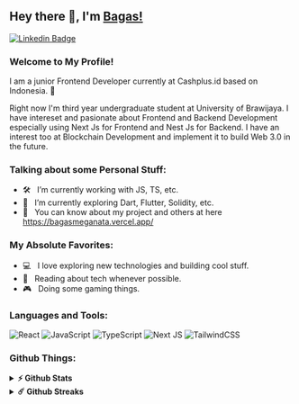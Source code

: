 ## Hey there 👋, I'm [Bagas!](https://github.com/natabagass/)

[![Linkedin Badge](https://img.shields.io/badge/-LinkedIn-0e76a8?style=flat-square&logo=Linkedin&logoColor=white)](https://linkedin.com/in/natabagass)

### Welcome to My Profile!

I am a junior Frontend Developer currently at Cashplus.id based on Indonesia. 🌟

Right now I'm third year undergraduate student at University of Brawijaya. I have intereset and pasionate about Frontend and Backend Development especially using Next Js for Frontend and Nest Js for Backend. I have an interest too at Blockchain Development and implement it to build Web 3.0 in the future.

### Talking about some Personal Stuff:

- 🛠 &nbsp; I’m currently working with JS, TS, etc.
- 🚀 &nbsp; I’m currently exploring Dart, Flutter, Solidity, etc.
- 🥸 &nbsp; You can know about my project and others at here https://bagasmeganata.vercel.app/

### My Absolute Favorites:

- 💻 &nbsp; I love exploring new technologies and building cool stuff.
- 📰 &nbsp; Reading about tech whenever possible.
- 🎮 &nbsp; Doing some gaming things.

### Languages and Tools:

![React](https://img.shields.io/badge/react-%2320232a.svg?style=for-the-badge&logo=react&logoColor=%2361DAFB) ![JavaScript](https://img.shields.io/badge/javascript-%23323330.svg?style=for-the-badge&logo=javascript&logoColor=%23F7DF1E) ![TypeScript](https://img.shields.io/badge/typescript-%23007ACC.svg?style=for-the-badge&logo=typescript&logoColor=white) ![Next JS](https://img.shields.io/badge/Next-black?style=for-the-badge&logo=next.js&logoColor=white) ![TailwindCSS](https://img.shields.io/badge/tailwindcss-%2338B2AC.svg?style=for-the-badge&logo=tailwind-css&logoColor=white)

### Github Things:

<details>
  <summary><b>⚡ Github Stats</b></summary>

  <br />
  <img height="180em" src="https://github-readme-stats.vercel.app/api?username=natabagass&show_icons=true&hide_border=true&&count_private=true&include_all_commits=true" />
  <img height="180em" src="https://github-readme-stats.vercel.app/api/top-langs/?username=natabagass&exclude_repo=KNN-Image-Classification&show_icons=true&hide_border=true&layout=compact&langs_count=8"/>
</details>

<details>
  <summary><b>☄️ Github Streaks</b></summary>

  <br />
  <img height="180em" src="https://github-readme-streak-stats.herokuapp.com/?user=natabagass&hide_border=true" />
</details>
